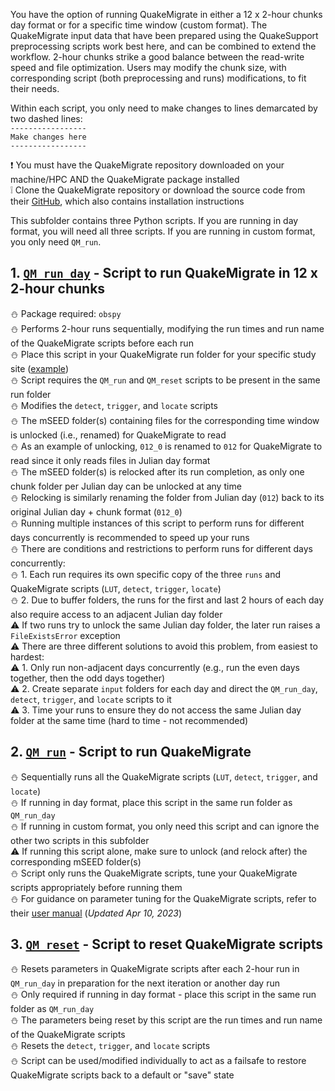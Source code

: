 You have the option of running QuakeMigrate in either a 12 x 2-hour chunks day format or for a specific time window (custom format). The QuakeMigrate input data that have been prepared using the QuakeSupport preprocessing scripts work best here, and can be combined to extend the workflow. 2-hour chunks strike a good balance between the read-write speed and file optimization. Users may modify the chunk size, with corresponding script (both preprocessing and runs) modifications, to fit their needs.

Within each script, you only need to make changes to lines demarcated by two dashed lines:  
`-----------------`  
`Make changes here`  
`-----------------`

:heavy_exclamation_mark: You must have the QuakeMigrate repository downloaded on your machine/HPC AND the QuakeMigrate package installed  
:grey_exclamation: Clone the QuakeMigrate repository or download the source code from their [GitHub](https://github.com/QuakeMigrate/QuakeMigrate), which also contains installation instructions

This subfolder contains three Python scripts. If you are running in day format, you will need all three scripts. If you are running in custom format, you only need `QM_run`.
## 1. [`QM_run_day`](https://github.com/cryoilrj/QuakeSupport/blob/main/QuakeMigrate/runs/QS_QM_run_day.py) - Script to run QuakeMigrate in 12 x 2-hour chunks
:snowman: Package required: `obspy`  
:snowman: Performs 2-hour runs sequentially, modifying the run times and run name of the QuakeMigrate scripts before each run  
:snowman: Place this script in your QuakeMigrate run folder for your specific study site ([example](https://github.com/QuakeMigrate/QuakeMigrate/tree/master/examples/Icequake_Rutford))  
:snowman: Script requires the `QM_run` and `QM_reset` scripts to be present in the same run folder  
:snowman: Modifies the `detect`, `trigger`, and `locate` scripts  
:snowman: The mSEED folder(s) containing files for the corresponding time window is unlocked (i.e., renamed) for QuakeMigrate to read  
:snowman: As an example of unlocking, `012_0` is renamed to `012` for QuakeMigrate to read since it only reads files in Julian day format  
:snowman: The mSEED folder(s) is relocked after its run completion, as only one chunk folder per Julian day can be unlocked at any time  
:snowman: Relocking is similarly renaming the folder from Julian day (`012`) back to its original Julian day + chunk format (`012_0`)  
:snowman: Running multiple instances of this script to perform runs for different days concurrently is recommended to speed up your runs  
:snowman: There are conditions and restrictions to perform runs for different days concurrently:  
:snowman: 1. Each run requires its own specific copy of the three `runs` and QuakeMigrate scripts (`LUT`, `detect`, `trigger`, `locate`)  
:snowman: 2. Due to buffer folders, the runs for the first and last 2 hours of each day also require access to an adjacent Julian day folder  
:warning: If two runs try to unlock the same Julian day folder, the later run raises a `FileExistsError` exception  
:warning: There are three different solutions to avoid this problem, from easiest to hardest:  
:warning: 1. Only run non-adjacent days concurrently (e.g., run the even days together, then the odd days together)  
:warning: 2. Create separate `input` folders for each day and direct the `QM_run_day`, `detect`, `trigger`, and `locate` scripts to it  
:warning: 3. Time your runs to ensure they do not access the same Julian day folder at the same time (hard to time - not recommended)

## 2. [`QM_run`](https://github.com/cryoilrj/QuakeSupport/blob/main/QuakeMigrate/runs/QS_QM_run.py) - Script to run QuakeMigrate
:snowman: Sequentially runs all the QuakeMigrate scripts (`LUT`, `detect`, `trigger`, and `locate`)  
:snowman: If running in day format, place this script in the same run folder as `QM_run_day`  
:snowman: If running in custom format, you only need this script and can ignore the other two scripts in this subfolder  
:warning: If running this script alone, make sure to unlock (and relock after) the corresponding mSEED folder(s)  
:snowman: Script only runs the QuakeMigrate scripts, tune your QuakeMigrate scripts appropriately before running them  
:snowman: For guidance on parameter tuning for the QuakeMigrate scripts, refer to their [user manual](https://quakemigrate.readthedocs.io/_/downloads/en/stable/pdf/) (_Updated Apr 10, 2023_)

## 3. [`QM_reset`](https://github.com/cryoilrj/QuakeSupport/blob/main/QuakeMigrate/runs/QS_QM_reset.py) - Script to reset QuakeMigrate scripts
:snowman: Resets parameters in QuakeMigrate scripts after each 2-hour run in `QM_run_day` in preparation for the next iteration or another day run  
:snowman: Only required if running in day format - place this script in the same run folder as `QM_run_day`  
:snowman: The parameters being reset by this script are the run times and run name of the QuakeMigrate scripts  
:snowman: Resets the `detect`, `trigger`, and `locate` scripts  
:snowman: Script can be used/modified individually to act as a failsafe to restore QuakeMigrate scripts back to a default or "save" state
